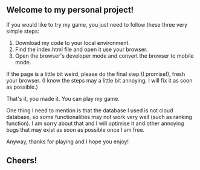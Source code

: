 ## Welcome to my personal project!

If you would like to try my game, you just need to follow these three very simple steps:

1. Download my code to your local environment.
2. Find the index.html file and open it use your browser.
3. Open the browser's developer mode and convert the browser to mobile mode.

If the page is a little bit weird, please do the final step (I promise!), fresh your browser.
(I know the steps may a little bit annoying, I will fix it as soon as possible.)

That's it, you made it. You can play my game.

One thing I need to mention is that the database I used is not cloud database, so some functionalities may not work very well (such as ranking function). I am sorry about that and I will optimise it and other annoying bugs that may exist as soon as possible once I am free.

Anyway, thanks for playing and I hope you enjoy!

## Cheers!
